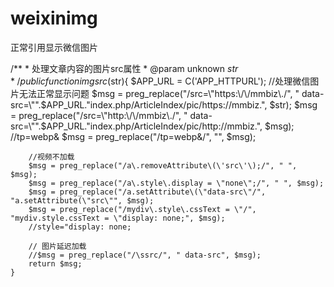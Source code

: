 # weixinimg
正常引用显示微信图片

/**
     * 处理文章内容的图片src属性
     * @param unknown $str
     */
    public function imgsrc($str){
        $APP_URL = C('APP_HTTPURL');
        //处理微信图片无法正常显示问题
        $msg = preg_replace("/src=\"https:\/\/mmbiz\./", " data-src=\"".$APP_URL."index.php/ArticleIndex/pic/https://mmbiz.", $str);
        $msg = preg_replace("/src=\"http:\/\/mmbiz\./", " data-src=\"".$APP_URL."index.php/ArticleIndex/pic/http://mmbiz.", $msg);
        //tp=webp&
        $msg = preg_replace("/tp=webp\&/", "", $msg);
        
        //视频不加载
        $msg = preg_replace("/a\.removeAttribute\(\'src\'\);/", " ", $msg);
        $msg = preg_replace("/a\.style\.display = \"none\";/", " ", $msg);
        $msg = preg_replace("/a.setAttribute\(\"data-src\"/", "a.setAttribute(\"src\"", $msg);
        $msg = preg_replace("/mydiv\.style\.cssText = \"/", "mydiv.style.cssText = \"display: none;", $msg);
        //style="display: none;
        
        // 图片延迟加载
        //$msg = preg_replace("/\ssrc/", " data-src", $msg);
        return $msg;
    }
